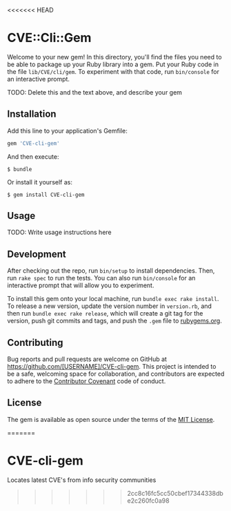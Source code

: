 <<<<<<< HEAD
# CVE::Cli::Gem

Welcome to your new gem! In this directory, you'll find the files you need to be able to package up your Ruby library into a gem. Put your Ruby code in the file `lib/CVE/cli/gem`. To experiment with that code, run `bin/console` for an interactive prompt.

TODO: Delete this and the text above, and describe your gem

## Installation

Add this line to your application's Gemfile:

```ruby
gem 'CVE-cli-gem'
```

And then execute:

    $ bundle

Or install it yourself as:

    $ gem install CVE-cli-gem

## Usage

TODO: Write usage instructions here

## Development

After checking out the repo, run `bin/setup` to install dependencies. Then, run `rake spec` to run the tests. You can also run `bin/console` for an interactive prompt that will allow you to experiment.

To install this gem onto your local machine, run `bundle exec rake install`. To release a new version, update the version number in `version.rb`, and then run `bundle exec rake release`, which will create a git tag for the version, push git commits and tags, and push the `.gem` file to [rubygems.org](https://rubygems.org).

## Contributing

Bug reports and pull requests are welcome on GitHub at https://github.com/[USERNAME]/CVE-cli-gem. This project is intended to be a safe, welcoming space for collaboration, and contributors are expected to adhere to the [Contributor Covenant](http://contributor-covenant.org) code of conduct.


## License

The gem is available as open source under the terms of the [MIT License](http://opensource.org/licenses/MIT).

=======
# CVE-cli-gem
Locates latest CVE's from info security communities
>>>>>>> 2cc8c16fc5cc50cbef17344338dbe2c260fc0a98
